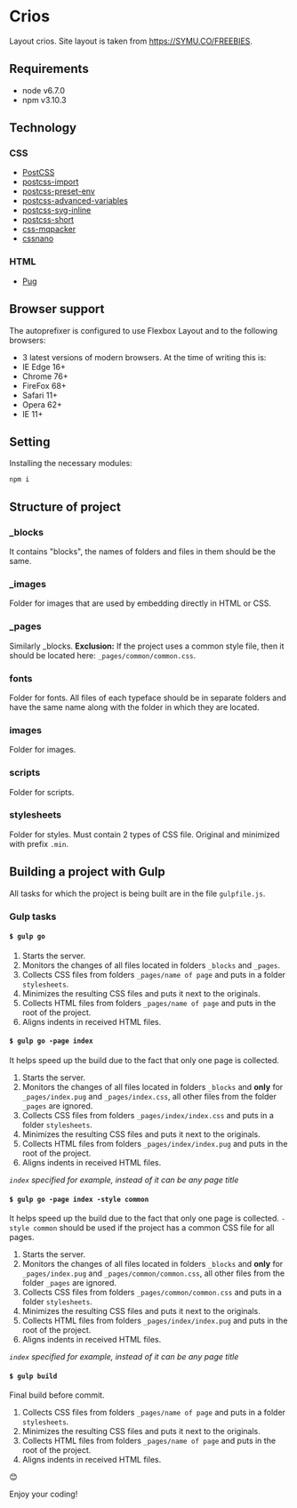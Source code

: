# Crios
Layout crios.
Site layout is taken from https://SYMU.CO/FREEBIES.

## Requirements
- node v6.7.0
- npm v3.10.3

## Technology
### CSS
- [PostCSS](http://postcss.org/)
 - [postcss-import](https://github.com/postcss/postcss-import)
 - [postcss-preset-env](https://preset-env.cssdb.org/)
 - [postcss-advanced-variables](https://github.com/jonathantneal/postcss-advanced-variables)
 - [postcss-svg-inline](https://github.com/TrySound/postcss-inline-svg)
 - [postcss-short](https://github.com/jonathantneal/postcss-short)
- [css-mqpacker](https://github.com/hail2u/node-css-mqpacker)
- [cssnano](http://cssnano.co/)

### HTML
- [Pug](https://pugjs.org/api/getting-started.html)

## Browser support
The autoprefixer is configured to use Flexbox Layout and to the following browsers:
- 3 latest versions of modern browsers. At the time of writing this is:
 - IE Edge 16+
 - Chrome 76+
 - FireFox 68+
 - Safari 11+
 - Opera 62+
- IE 11+

## Setting
Installing the necessary modules:
```
npm i
```

## Structure of project
### _blocks
It contains "blocks", the names of folders and files in them should be the same.

### _images
Folder for images that are used by embedding directly in HTML or CSS.

### _pages
Similarly _blocks.
**Exclusion:** If the project uses a common style file, then it should be located here: `_pages/common/common.css`.

### fonts
Folder for fonts. All files of each typeface should be in separate folders and have the same name along with the folder in which they are located.

### images
Folder for images.

### scripts
Folder for scripts.

### stylesheets
Folder for styles. Must contain 2 types of CSS file. Original and minimized with prefix `.min`.

## Building a project with Gulp
All tasks for which the project is being built are in the file `gulpfile.js`.

### Gulp tasks
#### `$ gulp go`
1. Starts the server.
2. Monitors the changes of all files located in folders `_blocks` and `_pages`.
3. Collects CSS files from folders `_pages/name of page` and puts in a folder `stylesheets`.
4. Minimizes the resulting CSS files and puts it next to the originals.
5. Collects HTML files from folders `_pages/name of page` and puts in the root of the project.
6. Aligns indents in received HTML files.

#### `$ gulp go -page index`
It helps speed up the build due to the fact that only one page is collected.
1. Starts the server.
2. Monitors the changes of all files located in folders `_blocks` and **only** for `_pages/index.pug` and `_pages/index.сss`, all other files from the folder `_pages` are ignored.
3. Collects CSS files from folders `_pages/index/index.css` and puts in a folder `stylesheets`.
4. Minimizes the resulting CSS files and puts it next to the originals.
5. Collects HTML files from folders `_pages/index/index.pug` and puts in the root of the project.
6. Aligns indents in received HTML files.

*`index` specified for example, instead of it can be any page title*

#### `$ gulp go -page index -style common`
It helps speed up the build due to the fact that only one page is collected.
`-style common` should be used if the project has a common CSS file for all pages.
1. Starts the server.
2. Monitors the changes of all files located in folders `_blocks` and **only** for `_pages/index.pug` and `_pages/common/common.сss`, all other files from the folder `_pages` are ignored.
3. Collects CSS files from folders `_pages/common/common.css` and puts in a folder `stylesheets`.
4. Minimizes the resulting CSS files and puts it next to the originals.
5. Collects HTML files from folders `_pages/index/index.pug` and puts in the root of the project.
6. Aligns indents in received HTML files.

*`index` specified for example, instead of it can be any page title*

#### `$ gulp build`
Final build before commit.
1. Collects CSS files from folders `_pages/name of page` and puts in a folder `stylesheets`.
2. Minimizes the resulting CSS files and puts it next to the originals.
3. Collects HTML files from folders `_pages/name of page` and puts in the root of the project.
4. Aligns indents in received HTML files.

😊

Enjoy your coding!
